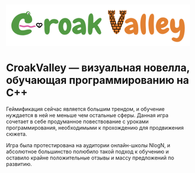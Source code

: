 ![](png/gamename_label.png)
# CroakValley — визуальная новелла, обучающая программированию на C++

Геймификация сейчас является большим трендом, и обучение нуждается в ней не меньше чем остальные сферы. Данная игра сочетает в себе продуманное повествование с уроками программирования, необходимыми к прохождению для продвижения сюжета. 

Игра была протестирована на аудитории онлайн-школы NlogN, и абсолютное большинство полюбило такой подход к обучению и оставило крайне положительные отзывы и массу предложений по развитию.  
